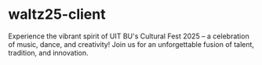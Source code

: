 # waltz25-client
Experience the vibrant spirit of UIT BU's Cultural Fest 2025 – a celebration of music, dance, and creativity! Join us for an unforgettable fusion of talent, tradition, and innovation.
